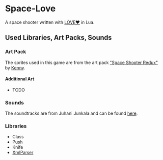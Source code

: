 # Space-Love
A space shooter written with [LÖVE❤](https://love2d.org/) in Lua.

## Used Libraries, Art Packs, Sounds
### Art Pack
The sprites used in this game are from the art pack ["Space Shooter Redux"](https://opengameart.org/content/space-shooter-redux) by [Kenny](www.kenney.nl).

#### Additional Art
 * TODO

### Sounds
The soundtracks are from Juhani Junkala and can be found [here](https://opengameart.org/content/5-chiptunes-action).

### Libraries
 * Class
 * Push
 * Knife
 * [XmlParser](https://github.com/jonathanpoelen/xmlparser)